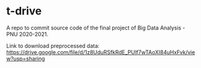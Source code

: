 # t-drive
A repo to commit source code of the final project of Big Data Analysis - PNU 2020-2021. 

Link to download preprocessed data: https://drive.google.com/file/d/1z8UduRSfkRdE_PUlf7wTAoXI84uHxFvk/view?usp=sharing
